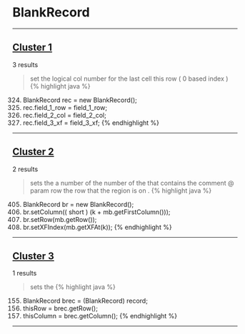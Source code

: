 # BlankRecord

***

## [Cluster 1](./1)
3 results
> set the logical col number for the last cell this row ( 0 based index ) 
{% highlight java %}
324. BlankRecord rec = new BlankRecord();
325. rec.field_1_row = field_1_row;
326. rec.field_2_col = field_2_col;
327. rec.field_3_xf = field_3_xf;
{% endhighlight %}

***

## [Cluster 2](./2)
2 results
> sets the a number of the number of the that contains the comment @ param row the row that the region is on . 
{% highlight java %}
405. BlankRecord br = new BlankRecord();
407. br.setColumn(( short ) (k + mb.getFirstColumn()));
408. br.setRow(mb.getRow());
409. br.setXFIndex(mb.getXFAt(k));
{% endhighlight %}

***

## [Cluster 3](./3)
1 results
> sets the 
{% highlight java %}
155. BlankRecord brec = (BlankRecord) record;
157. thisRow = brec.getRow();
158. thisColumn = brec.getColumn();
{% endhighlight %}

***

